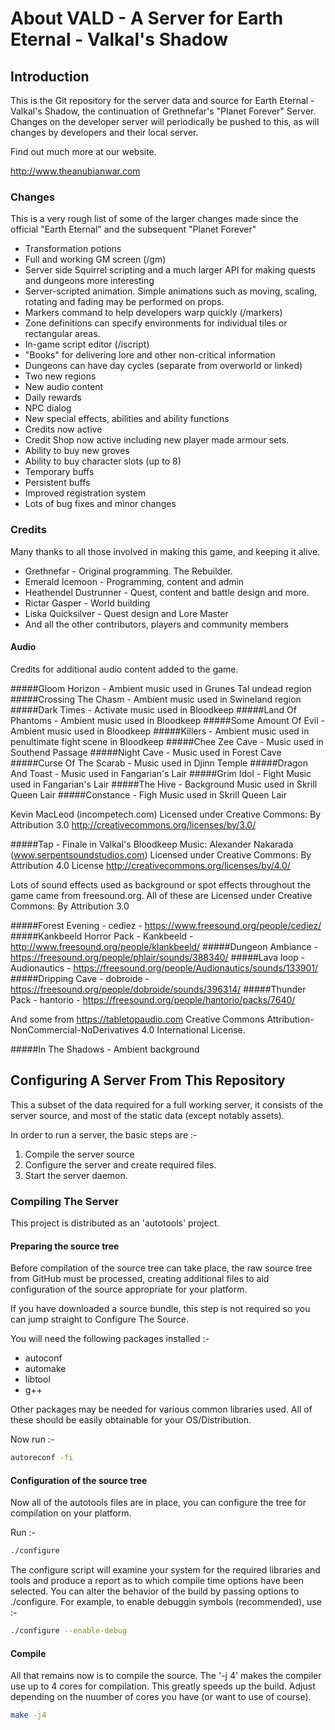 # About VALD - A Server for Earth Eternal - Valkal's Shadow

## Introduction
This is the Git repository for the server data and source for Earth Eternal - Valkal's Shadow, the continuation of Grethnefar's "Planet Forever" Server. Changes on the developer server will periodically be pushed to this, as will changes by developers and their local server. 

Find out much more at our website.

http://www.theanubianwar.com
 
### Changes 
 
This is a very rough list of some of the larger changes made since the official "Earth Eternal" and the subsequent
"Planet Forever"
   
  * Transformation potions
  * Full and working GM screen (/gm)
  * Server side Squirrel scripting and a much larger API for making quests and dungeons more interesting
  * Server-scripted animation. Simple animations such as moving, scaling, rotating and fading may be performed 
    on props. 
  * Markers command to help developers warp quickly (/markers)
  * Zone definitions can specify environments for individual tiles or rectangular areas.
  * In-game script editor (/iscript)
  * "Books" for delivering lore and other non-critical information 
  * Dungeons can have day cycles (separate from overworld or linked)
  * Two new regions
  * New audio content
  * Daily rewards
  * NPC dialog
  * New special effects, abilities and ability functions
  * Credits now active
  * Credit Shop now active including new player made armour sets.
  * Ability to buy new groves
  * Ability to buy character slots (up to 8)
  * Temporary buffs
  * Persistent buffs
  * Improved registration system
  * Lots of bug fixes and minor changes

### Credits

Many thanks to all those involved in making this game, and keeping it alive.

 * Grethnefar - Original programming. The Rebuilder.
 * Emerald Icemoon - Programming, content and admin
 * Heathendel Dustrunner - Quest, content and battle design and more.
 * Rictar Gasper - World building
 * Liska Quicksilver - Quest design and Lore Master
 * And all the other contributors, players and community members
 
#### Audio

Credits for additional audio content added to the game.

#####Gloom Horizon - Ambient music used in Grunes Tal undead region
#####Crossing The Chasm - Ambient music used in Swineland region
#####Dark Times - Activate music used in Bloodkeep
#####Land Of Phantoms - Ambient music used in Bloodkeep
#####Some Amount Of Evil - Ambient music used in Bloodkeep
#####Killers - Ambient music used in penultimate fight scene in Bloodkeep
#####Chee Zee Cave - Music used in Southend Passage
#####Night Cave - Music used in Forest Cave
#####Curse Of The Scarab - Music used in Djinn Temple
#####Dragon And Toast - Music used in Fangarian's Lair
#####Grim Idol - Fight Music used in Fangarian's Lair
#####The Hive - Background Music used in Skrill Queen Lair
#####Constance - Figh Music used in Skrill Queen Lair

Kevin MacLeod (incompetech.com)
Licensed under Creative Commons: By Attribution 3.0
http://creativecommons.org/licenses/by/3.0/

#####Tap - Finale in Valkal's Bloodkeep
Music: Alexander Nakarada (www.serpentsoundstudios.com)
Licensed under Creative Commons: By Attribution 4.0 License
http://creativecommons.org/licenses/by/4.0/

Lots of sound effects used as background or spot effects throughout the
game came from freesound.org. All of these are 
Licensed under Creative Commons: By Attribution 3.0

#####Forest Evening - cediez - https://www.freesound.org/people/cediez/ 
#####Kankbeeld Horror Pack - Kankbeeld - http://www.freesound.org/people/klankbeeld/
#####Dungeon Ambiance - https://freesound.org/people/phlair/sounds/388340/
#####Lava loop - Audionautics - https://freesound.org/people/Audionautics/sounds/133901/
#####Dripping Cave - dobroide - https://freesound.org/people/dobroide/sounds/396314/
#####Thunder Pack - hantorio - https://freesound.org/people/hantorio/packs/7640/ 

 And some from https://tabletopaudio.com
 Creative Commons Attribution-NonCommercial-NoDerivatives 4.0 International License.

#####In The Shadows - Ambient background 

## Configuring A Server From This Repository

This a subset of the data required for a full working server, it consists of the server source, and most of the static data (except notably assets).

In order to run a server, the basic steps are :-

1. Compile the server source
2. Configure the server and create required files.
3. Start the server daemon.

### Compiling The Server

This project is distributed as an 'autotools' project. 

#### Preparing the source tree

Before compilation of the source tree can take place, the raw source tree from GitHub must
be processed, creating additional files to aid configuration of the source appropriate for
your platform.

If you have downloaded a source bundle, this step is not required so you can jump straight
to Configure The Source.  

You will need the following packages installed :-

* autoconf
* automake
* libtool
* g++

Other packages may be needed for various common libraries used. All of these should be
easily obtainable for your OS/Distribution. 
 
Now run :-

```bash
autoreconf -fi
```

#### Configuration of the source tree

Now all of the autotools files are in place, you can configure the tree for compilation on
your platform.

Run :-

```bash
./configure  
```

The configure script will examine your system for the required libraries and tools and produce a report 
as to which compile time options have been selected. You can alter the behavior of the build by passing
options to ./configure. For example, to enable debuggin symbols (recommended), use :-

```bash
./configure --enable-debug
```

#### Compile

All that remains now is to compile the source. The '-j 4' makes the compiler use up to 4 cores for compilation. 
This greatly speeds up the build. Adjust depending on the nuumber of cores you have (or want to use of course).

```bash
make -j4
```